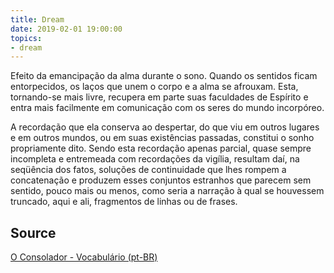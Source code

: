 ```yaml
---
title: Dream
date: 2019-02-01 19:00:00
topics:
- dream
---
```


Efeito da emancipação da alma durante o sono. Quando os sentidos ficam entorpecidos, os 
laços que unem o corpo e a alma se afrouxam. Esta, tornando-se mais livre, recupera em 
parte suas faculdades de Espírito e entra mais facilmente em comunicação com os seres do 
mundo incorpóreo.

A recordação que ela conserva ao despertar, do que viu em outros lugares e em outros mundos, 
ou em suas existências passadas, constitui o sonho propriamente dito. Sendo esta recordação apenas 
parcial, quase sempre incompleta e entremeada com recordações da vigília, resultam daí, na 
seqüência dos fatos, soluções de continuidade que lhes rompem a concatenação e produzem esses 
conjuntos estranhos que parecem sem sentido, pouco mais ou menos, como seria a narração à qual 
se houvessem truncado, aqui e ali, fragmentos de linhas ou de frases.

## Source
[O Consolador - Vocabulário (pt-BR)](http://www.oconsolador.com.br/linkfixo/vocabulario/principal.html)
